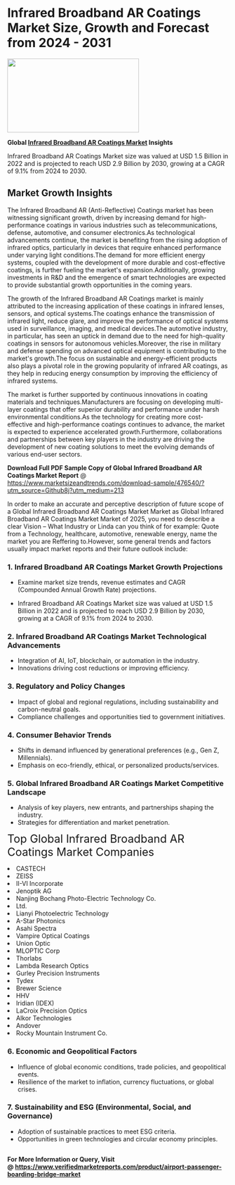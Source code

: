 <H1>Infrared Broadband AR Coatings Market Size, Growth and Forecast from 2024 - 2031</H1><img class="aligncenter size-medium wp-image-584254" src="https://thirdeyenews.in/wp-content/uploads/2024/09/Global-Market-Research-300x168.jpeg" alt="" width="300" height="168" /><p><strong>Global&nbsp;<a href="https://www.marketsizeandtrends.com/download-sample/476540/?utm_source=Github8j?utm_medium=213">Infrared Broadband AR Coatings Market</a> Insights</strong></p><p>Infrared Broadband AR Coatings Market size was valued at USD 1.5 Billion in 2022 and is projected to reach USD 2.9 Billion by 2030, growing at a CAGR of 9.1% from 2024 to 2030.</p><p><h2>Market Growth Insights</h2> <p>The Infrared Broadband AR (Anti-Reflective) Coatings market has been witnessing significant growth, driven by increasing demand for high-performance coatings in various industries such as telecommunications, defense, automotive, and consumer electronics.As technological advancements continue, the market is benefiting from the rising adoption of infrared optics, particularly in devices that require enhanced performance under varying light conditions.The demand for more efficient energy systems, coupled with the development of more durable and cost-effective coatings, is further fueling the market's expansion.Additionally, growing investments in R&D and the emergence of smart technologies are expected to provide substantial growth opportunities in the coming years.</p> <p>The growth of the Infrared Broadband AR Coatings market is mainly attributed to the increasing application of these coatings in infrared lenses, sensors, and optical systems.The coatings enhance the transmission of infrared light, reduce glare, and improve the performance of optical systems used in surveillance, imaging, and medical devices.The automotive industry, in particular, has seen an uptick in demand due to the need for high-quality coatings in sensors for autonomous vehicles.Moreover, the rise in military and defense spending on advanced optical equipment is contributing to the market's growth.The focus on sustainable and energy-efficient products also plays a pivotal role in the growing popularity of infrared AR coatings, as they help in reducing energy consumption by improving the efficiency of infrared systems.<p>The market is further supported by continuous innovations in coating materials and techniques.Manufacturers are focusing on developing multi-layer coatings that offer superior durability and performance under harsh environmental conditions.As the technology for creating more cost-effective and high-performance coatings continues to advance, the market is expected to experience accelerated growth.Furthermore, collaborations and partnerships between key players in the industry are driving the development of new coating solutions to meet the evolving demands of various end-user sectors.</p> <p><span class=""><strong>Download Full PDF Sample Copy of Global Infrared Broadband AR Coatings Market Report</strong> @ <a href="https://www.marketsizeandtrends.com/download-sample/476540/?utm_source=Github8j?utm_medium=213" target="_blank">https://www.marketsizeandtrends.com/download-sample/476540/?utm_source=Github8j?utm_medium=213</a></span></p><p>In order to make an accurate and perceptive description of future scope of a Global&nbsp;Infrared Broadband AR Coatings Market Market as Global&nbsp;Infrared Broadband AR Coatings Market Market of 2025, you need to describe a clear Vision &ndash; What Industry or Linda can you think of for example: Quote from a Technology, healthcare, automotive, renewable energy, name the market you are Reffering to.However, some general trends and factors usually impact market reports and their future outlook include:</p><h3>1.&nbsp;<strong>Infrared Broadband AR Coatings Market Growth Projections</strong></h3><ul><li>Examine market size trends, revenue estimates and CAGR (Compounded Annual Growth Rate) projections.</li><li><p>Infrared Broadband AR Coatings Market size was valued at USD 1.5 Billion in 2022 and is projected to reach USD 2.9 Billion by 2030, growing at a CAGR of 9.1% from 2024 to 2030.</p></li></ul><h3>2.&nbsp;<strong>Infrared Broadband AR Coatings Market Technological Advancements</strong></h3><ul><li>Integration of AI, IoT, blockchain, or automation in the industry.</li><li>Innovations driving cost reductions or improving efficiency.</li></ul><h3>3.&nbsp;<strong>Regulatory and Policy Changes</strong></h3><ul><li>Impact of global and regional regulations, including sustainability and carbon-neutral goals.</li><li>Compliance challenges and opportunities tied to government initiatives.</li></ul><h3>4.&nbsp;<strong>Consumer Behavior Trends</strong></h3><ul><li>Shifts in demand influenced by generational preferences (e.g., Gen Z, Millennials).</li><li>Emphasis on eco-friendly, ethical, or personalized products/services.</li></ul><h3>5.&nbsp;<strong>Global Infrared Broadband AR Coatings Market Competitive Landscape</strong></h3><ul><li>Analysis of key players, new entrants, and partnerships shaping the industry.</li><li>Strategies for differentiation and market penetration.</li></ul><p data-pm-slice="1 1 []"><span style="color: inherit; font-family: inherit; font-size: 25px;">Top Global Infrared Broadband AR Coatings Market Companies</span></p><div class="" data-test-id=""><p><li>CASTECH</li><li> ZEISS</li><li> II-VI Incorporate</li><li> Jenoptik AG</li><li> Nanjing Bochang Photo-Electric Technology Co.</li><li>Ltd.</li><li> Lianyi Photoelectric Technology</li><li> A-Star Photonics</li><li> Asahi Spectra</li><li> Vampire Optical Coatings</li><li> Union Optic</li><li> MLOPTIC Corp</li><li> Thorlabs</li><li> Lambda Research Optics</li><li> Gurley Precision Instruments</li><li> Tydex</li><li> Brewer Science</li><li> HHV</li><li> Iridian (IDEX)</li><li> LaCroix Precision Optics</li><li> Alkor Technologies</li><li> Andover</li><li> Rocky Mountain Instrument Co.</li></p></div><h3>6.&nbsp;<strong>Economic and Geopolitical Factors</strong></h3><ul><li>Influence of global economic conditions, trade policies, and geopolitical events.</li><li>Resilience of the market to inflation, currency fluctuations, or global crises.</li></ul><h3>7.&nbsp;<strong>Sustainability and ESG (Environmental, Social, and Governance)</strong></h3><ul><li>Adoption of sustainable practices to meet ESG criteria.</li><li>Opportunities in green technologies and circular economy principles.</li></ul><h2><strong style="font-size: 14px;">For More Information or Query, Visit @&nbsp;</strong><a style="background-color: #ffffff; font-size: 14px;" href="https://www.marketsizeandtrends.com/report/infrared-broadband-ar-coatings-market/" target="_blank">https://www.verifiedmarketreports.com/product/airport-passenger-boarding-bridge-market</a></h2>